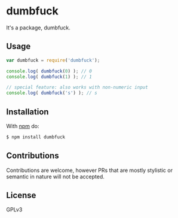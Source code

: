 # dumbfuck

It's a package, dumbfuck.

## Usage

```js
var dumbfuck = require('dumbfuck');

console.log( dumbfuck(0) ); // 0
console.log( dumbfuck(1) ); // 1

// special feature: also works with non-numeric input
console.log( dumbfuck('s') ); // s
```

## Installation

With [npm](http://npmjs.org) do:

```bash
$ npm install dumbfuck
```

## Contributions

Contributions are welcome, however PRs that are mostly stylistic or semantic in nature will not be accepted.

## License

GPLv3
